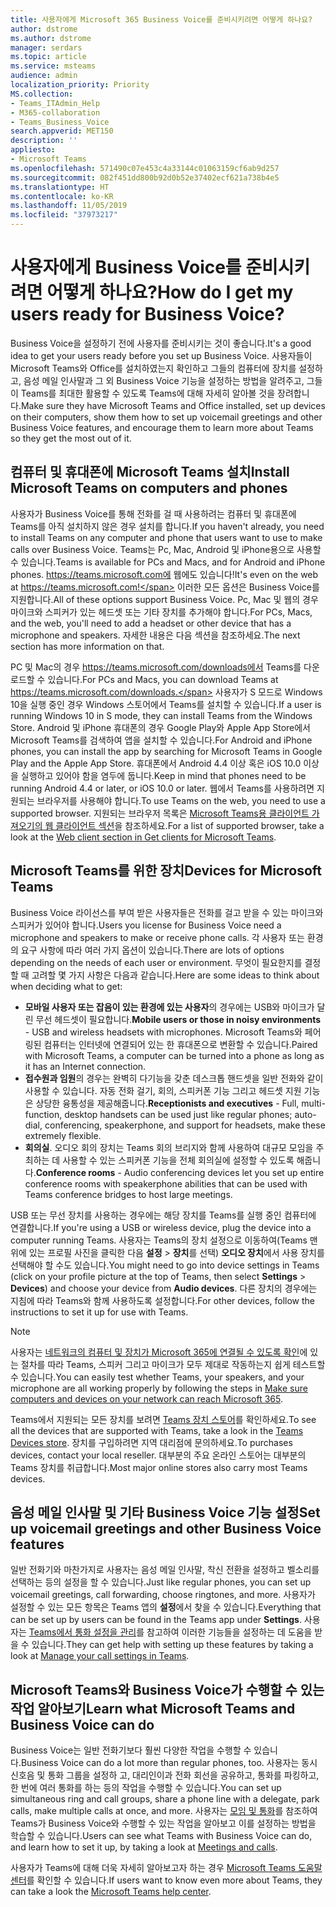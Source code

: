 ```yaml
---
title: 사용자에게 Microsoft 365 Business Voice를 준비시키려면 어떻게 하나요?
author: dstrome
ms.author: dstrome
manager: serdars
ms.topic: article
ms.service: msteams
audience: admin
localization_priority: Priority
MS.collection:
- Teams_ITAdmin_Help
- M365-collaboration
- Teams_Business_Voice
search.appverid: MET150
description: ''
appliesto:
- Microsoft Teams
ms.openlocfilehash: 571490c07e453c4a33144c01063159cf6ab9d257
ms.sourcegitcommit: 082f451dd800b92d0b52e37402ecf621a738b4e5
ms.translationtype: HT
ms.contentlocale: ko-KR
ms.lasthandoff: 11/05/2019
ms.locfileid: "37973217"
---
```

# <a name="how-do-i-get-my-users-ready-for-business-voice"></a><span data-ttu-id="eb271-102">사용자에게 Business Voice를 준비시키려면 어떻게 하나요?</span><span class="sxs-lookup"><span data-stu-id="eb271-102">How do I get my users ready for Business Voice?</span></span>

<span data-ttu-id="eb271-103">Business Voice을 설정하기 전에 사용자를 준비시키는 것이 좋습니다.</span><span class="sxs-lookup"><span data-stu-id="eb271-103">It's a good idea to get your users ready before you set up Business Voice.</span></span> <span data-ttu-id="eb271-104">사용자들이 Microsoft Teams와 Office를 설치하였는지 확인하고 그들의 컴퓨터에 장치를 설정하 고, 음성 메일 인사말과 그 외 Business Voice 기능을 설정하는 방법을 알려주고, 그들이 Teams를 최대한 활용할 수 있도록 Teams에 대해 자세히 알아볼 것을 장려합니다.</span><span class="sxs-lookup"><span data-stu-id="eb271-104">Make sure they have Microsoft Teams and Office installed, set up devices on their computers, show them how to set up voicemail greetings and other Business Voice features, and encourage them to learn more about Teams so they get the most out of it.</span></span>

## <a name="install-microsoft-teams-on-computers-and-phones"></a><span data-ttu-id="eb271-105">컴퓨터 및 휴대폰에 Microsoft Teams 설치</span><span class="sxs-lookup"><span data-stu-id="eb271-105">Install Microsoft Teams on computers and phones</span></span>

<span data-ttu-id="eb271-106">사용자가 Business Voice를 통해 전화를 걸 때 사용하려는 컴퓨터 및 휴대폰에 Teams를 아직 설치하지 않은 경우 설치를 합니다.</span><span class="sxs-lookup"><span data-stu-id="eb271-106">If you haven't already, you need to install Teams on any computer and phone that users want to use to make calls over Business Voice.</span></span> <span data-ttu-id="eb271-107">Teams는 Pc, Mac, Android 및 iPhone용으로 사용할 수 있습니다.</span><span class="sxs-lookup"><span data-stu-id="eb271-107">Teams is available for PCs and Macs, and for Android and iPhone phones.</span></span> <span data-ttu-id="eb271-108">https://teams.microsoft.com에 웹에도 있습니다!</span><span class="sxs-lookup"><span data-stu-id="eb271-108">It's even on the web at https://teams.microsoft.com!</span></span> <span data-ttu-id="eb271-109">이러한 모든 옵션은 Business Voice를 지원합니다.</span><span class="sxs-lookup"><span data-stu-id="eb271-109">All of these options support Business Voice.</span></span> <span data-ttu-id="eb271-110">Pc, Mac 및 웹의 경우 마이크와 스피커가 있는 헤드셋 또는 기타 장치를 추가해야 합니다.</span><span class="sxs-lookup"><span data-stu-id="eb271-110">For PCs, Macs, and the web, you'll need to add a headset or other device that has a microphone and speakers.</span></span> <span data-ttu-id="eb271-111">자세한 내용은 다음 섹션을 참조하세요.</span><span class="sxs-lookup"><span data-stu-id="eb271-111">The next section has more information on that.</span></span>

<span data-ttu-id="eb271-112">PC 및 Mac의 경우 https://teams.microsoft.com/downloads에서 Teams를 다운로드할 수 있습니다.</span><span class="sxs-lookup"><span data-stu-id="eb271-112">For PCs and Macs, you can download Teams at https://teams.microsoft.com/downloads.</span></span> <span data-ttu-id="eb271-113">사용자가 S 모드로 Windows 10을 실행 중인 경우 Windows 스토어에서 Teams를 설치할 수 있습니다.</span><span class="sxs-lookup"><span data-stu-id="eb271-113">If a user is running Windows 10 in S mode, they can install Teams from the Windows Store.</span></span>
<span data-ttu-id="eb271-114">Android 및 iPhone 휴대폰의 경우 Google Play와 Apple App Store에서 Microsoft Teams를 검색하여 앱을 설치할 수 있습니다.</span><span class="sxs-lookup"><span data-stu-id="eb271-114">For Android and iPhone phones, you can install the app by searching for Microsoft Teams in Google Play and the Apple App Store.</span></span> <span data-ttu-id="eb271-115">휴대폰에서 Android 4.4 이상 혹은 iOS 10.0 이상을 실행하고 있어야 함을 염두에 둡니다.</span><span class="sxs-lookup"><span data-stu-id="eb271-115">Keep in mind that phones need to be running Android 4.4 or later, or iOS 10.0 or later.</span></span>
<span data-ttu-id="eb271-116">웹에서 Teams를 사용하려면 지원되는 브라우저를 사용해야 합니다.</span><span class="sxs-lookup"><span data-stu-id="eb271-116">To use Teams on the web, you need to use a supported browser.</span></span> <span data-ttu-id="eb271-117">지원되는 브라우저 목록은 [Microsoft Teams용 클라이언트 가져오기의 웹 클라이언트 섹션](../get-clients.md#web-client)을 참조하세요.</span><span class="sxs-lookup"><span data-stu-id="eb271-117">For a list of supported browser, take a look at the [Web client section in Get clients for Microsoft Teams](../get-clients.md#web-client).</span></span>

## <a name="devices-for-microsoft-teams"></a><span data-ttu-id="eb271-118">Microsoft Teams를 위한 장치</span><span class="sxs-lookup"><span data-stu-id="eb271-118">Devices for Microsoft Teams</span></span>

<span data-ttu-id="eb271-119">Business Voice 라이선스를 부여 받은 사용자들은 전화를 걸고 받을 수 있는 마이크와 스피커가 있어야 합니다.</span><span class="sxs-lookup"><span data-stu-id="eb271-119">Users you license for Business Voice need a microphone and speakers to make or receive phone calls.</span></span> <span data-ttu-id="eb271-120">각 사용자 또는 환경의 요구 사항에 따라 여러 가지 옵션이 있습니다.</span><span class="sxs-lookup"><span data-stu-id="eb271-120">There are lots of options depending on the needs of each user or environment.</span></span> <span data-ttu-id="eb271-121">무엇이 필요한지를 결정할 때 고려할 몇 가지 사항은 다음과 같습니다.</span><span class="sxs-lookup"><span data-stu-id="eb271-121">Here are some ideas to think about when deciding what to get:</span></span>

* <span data-ttu-id="eb271-122">**모바일 사용자 또는 잡음이 있는 환경에 있는 사용자**의 경우에는 USB와 마이크가 달린 무선 헤드셋이 필요합니다.</span><span class="sxs-lookup"><span data-stu-id="eb271-122">**Mobile users or those in noisy environments** - USB and wireless headsets with microphones.</span></span> <span data-ttu-id="eb271-123">Microsoft Teams와 페어링된 컴퓨터는 인터넷에 연결되어 있는 한 휴대폰으로 변환할 수 있습니다.</span><span class="sxs-lookup"><span data-stu-id="eb271-123">Paired with Microsoft Teams, a computer can be turned into a phone as long as it has an Internet connection.</span></span>
* <span data-ttu-id="eb271-124">**접수원과 임원**의 경우는 완벽히 다기능을 갖춘 데스크톱 핸드셋을 일반 전화와 같이 사용할 수 있습니다. 자동 전화 걸기, 회의, 스피커폰 기능 그리고 헤드셋 지원 기능은 상당한 융통성을 제공해줍니다.</span><span class="sxs-lookup"><span data-stu-id="eb271-124">**Receptionists and executives** - Full, multi-function, desktop handsets can be used just like regular phones; auto-dial, conferencing, speakerphone, and support for headsets, make these extremely flexible.</span></span>
* <span data-ttu-id="eb271-125">**회의실**. 오디오 회의 장치는 Teams 회의 브리지와 함께 사용하여 대규모 모임을 주최하는 데 사용할 수 있는 스피커폰 기능을 전체 회의실에 설정할 수 있도록 해줍니다.</span><span class="sxs-lookup"><span data-stu-id="eb271-125">**Conference rooms** - Audio conferencing devices let you set up entire conference rooms with speakerphone abilities that can be used with Teams conference bridges to host large meetings.</span></span>

<span data-ttu-id="eb271-126">USB 또는 무선 장치를 사용하는 경우에는 해당 장치를 Teams를 실행 중인 컴퓨터에 연결합니다.</span><span class="sxs-lookup"><span data-stu-id="eb271-126">If you're using a USB or wireless device, plug the device into a computer running Teams.</span></span> <span data-ttu-id="eb271-127">사용자는 Teams의 장치 설정으로 이동하여(Teams 맨 위에 있는 프로필 사진을 클릭한 다음 **설정** > **장치**를 선택) **오디오 장치**에서 사용 장치를 선택해야 할 수도 있습니다.</span><span class="sxs-lookup"><span data-stu-id="eb271-127">You might need to go into device settings in Teams (click on your profile picture at the top of Teams, then select **Settings** > **Devices**) and choose your device from **Audio devices**.</span></span> <span data-ttu-id="eb271-128">다른 장치의 경우에는 지침에 따라 Teams와 함께 사용하도록 설정합니다.</span><span class="sxs-lookup"><span data-stu-id="eb271-128">For other devices, follow the instructions to set it up for use with Teams.</span></span>

> [!NOTE]
> <span data-ttu-id="eb271-129">사용자는 [네트워크의 컴퓨터 및 장치가 Microsoft 365에 연결될 수 있도록 확인](get-ready-internet.md#make-sure-computers-and-devices-on-your-network-can-reach-microsoft-365)에 있는 절차를 따라 Teams, 스피커 그리고 마이크가 모두 제대로 작동하는지 쉽게 테스트할 수 있습니다.</span><span class="sxs-lookup"><span data-stu-id="eb271-129">You can easily test whether Teams, your speakers, and your microphone are all working properly by following the steps in [Make sure computers and devices on your network can reach Microsoft 365](get-ready-internet.md#make-sure-computers-and-devices-on-your-network-can-reach-microsoft-365).</span></span>

<span data-ttu-id="eb271-130">Teams에서 지원되는 모든 장치를 보려면 [Teams 장치 스토어](https://products.office.com/microsoft-teams/across-devices/devices)를 확인하세요.</span><span class="sxs-lookup"><span data-stu-id="eb271-130">To see all the devices that are supported with Teams, take a look in the [Teams Devices store](https://products.office.com/microsoft-teams/across-devices/devices).</span></span> <span data-ttu-id="eb271-131">장치를 구입하려면 지역 대리점에 문의하세요.</span><span class="sxs-lookup"><span data-stu-id="eb271-131">To purchases devices, contact your local reseller.</span></span> <span data-ttu-id="eb271-132">대부분의 주요 온라인 스토어는 대부분의 Teams 장치를 취급합니다.</span><span class="sxs-lookup"><span data-stu-id="eb271-132">Most major online stores also carry most Teams devices.</span></span>

## <a name="set-up-voicemail-greetings-and-other-business-voice-features"></a><span data-ttu-id="eb271-133">음성 메일 인사말 및 기타 Business Voice 기능 설정</span><span class="sxs-lookup"><span data-stu-id="eb271-133">Set up voicemail greetings and other Business Voice features</span></span>

<span data-ttu-id="eb271-134">일반 전화기와 마찬가지로 사용자는 음성 메일 인사말, 착신 전환을 설정하고 벨소리를 선택하는 등의 설정을 할 수 있습니다.</span><span class="sxs-lookup"><span data-stu-id="eb271-134">Just like regular phones, you can set up voicemail greetings, call forwarding, choose ringtones, and more.</span></span> <span data-ttu-id="eb271-135">사용자가 설정할 수 있는 모든 항목은 Teams 앱의 **설정**에서 찾을 수 있습니다.</span><span class="sxs-lookup"><span data-stu-id="eb271-135">Everything that can be set up by users can be found in the Teams app under **Settings**.</span></span> <span data-ttu-id="eb271-136">사용자는 [Teams에서 통화 설정을 관리](https://support.office.com/article/manage-your-call-settings-in-teams-456cb611-3477-496f-b31a-6ab752a7595f)를 참고하여 이러한 기능들을 설정하는 데 도움을 받을 수 있습니다.</span><span class="sxs-lookup"><span data-stu-id="eb271-136">They can get help with setting up these features by taking a look at [Manage your call settings in Teams](https://support.office.com/article/manage-your-call-settings-in-teams-456cb611-3477-496f-b31a-6ab752a7595f).</span></span>

## <a name="learn-what-microsoft-teams-and-business-voice-can-do"></a><span data-ttu-id="eb271-137">Microsoft Teams와 Business Voice가 수행할 수 있는 작업 알아보기</span><span class="sxs-lookup"><span data-stu-id="eb271-137">Learn what Microsoft Teams and Business Voice can do</span></span>

<span data-ttu-id="eb271-138">Business Voice는 일반 전화기보다 훨씬 다양한 작업을 수행할 수 있습니다.</span><span class="sxs-lookup"><span data-stu-id="eb271-138">Business Voice can do a lot more than regular phones, too.</span></span> <span data-ttu-id="eb271-139">사용자는 동시 신호음 및 통화 그룹을 설정하 고, 대리인이과 전화 회선을 공유하고, 통화를 파킹하고, 한 번에 여러 통화를 하는 등의 작업을 수행할 수 있습니다.</span><span class="sxs-lookup"><span data-stu-id="eb271-139">You can set up simultaneous ring and call groups, share a phone line with a delegate, park calls, make multiple calls at once, and more.</span></span> <span data-ttu-id="eb271-140">사용자는 [모임 및 통화](https://support.office.com/article/meetings-and-calls-d92432d5-dd0f-4d17-8f69-06096b6b48a8?ui=en-US&rs=en-US&ad=US#ID0EAABAAA=Calls)를 참조하여 Teams가 Business Voice와 수행할 수 있는 작업을 알아보고 이를 설정하는 방법을 학습할 수 있습니다.</span><span class="sxs-lookup"><span data-stu-id="eb271-140">Users can see what Teams with Business Voice can do, and learn how to set it up, by taking a look at [Meetings and calls](https://support.office.com/article/meetings-and-calls-d92432d5-dd0f-4d17-8f69-06096b6b48a8?ui=en-US&rs=en-US&ad=US#ID0EAABAAA=Calls).</span></span>

<span data-ttu-id="eb271-141">사용자가 Teams에 대해 더욱 자세히 알아보고자 하는 경우 [Microsoft Teams 도움말 센터](https://support.office.com/teams)를 확인할 수 있습니다.</span><span class="sxs-lookup"><span data-stu-id="eb271-141">If users want to know even more about Teams, they can take a look the [Microsoft Teams help center](https://support.office.com/teams).</span></span>
